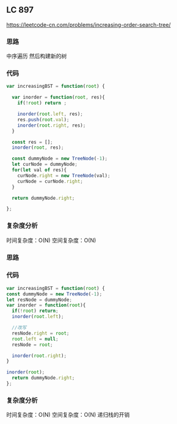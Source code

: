 ## LC 897

https://leetcode-cn.com/problems/increasing-order-search-tree/

### 思路

中序遍历 然后构建新的树

### 代码

```JavaScript
var increasingBST = function(root) {

  var inorder = function(root, res){
    if(!root) return ;

    inorder(root.left, res);
    res.push(root.val);
    inorder(root.right, res);
  }

  const res = [];
  inorder(root, res);

  const dummyNode = new TreeNode(-1);
  let curNode = dummyNode;
  for(let val of res){
    curNode.right = new TreeNode(val);
    curNode = curNode.right;
  }

  return dummyNode.right;

};

```

### 复杂度分析

时间复杂度：O(N)
空间复杂度：O(N)

### 思路

### 代码

```JavaScript
var increasingBST = function(root) {
const dummyNode = new TreeNode(-1);
let resNode = dummyNode;
var inorder = function(root){
  if(!root) return;
  inorder(root.left);

  //改写
  resNode.right = root;
  root.left = null;
  resNode = root;

  inorder(root.right);
}

inorder(root);
  return dummyNode.right;
};

```

### 复杂度分析

时间复杂度：O(N)
空间复杂度：O(N) 递归栈的开销

